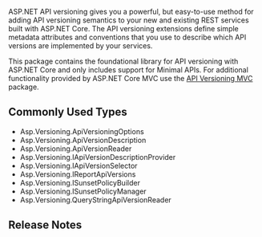 ﻿ASP.NET API versioning gives you a powerful, but easy-to-use method for adding API versioning semantics to your new
and existing REST services built with ASP.NET Core. The API versioning extensions define simple metadata attributes
and conventions that you use to describe which API versions are implemented by your services.

This package contains the foundational library for API versioning with ASP.NET Core and only includes support for
Minimal APIs. For additional functionality provided by ASP.NET Core MVC use the
[API Versioning MVC](https://www.nuget.org/packages/Asp.Versioning.Mvc) package.

## Commonly Used Types

- Asp.Versioning.ApiVersioningOptions
- Asp.Versioning.ApiVersionDescription
- Asp.Versioning.ApiVersionReader
- Asp.Versioning.IApiVersionDescriptionProvider
- Asp.Versioning.IApiVersionSelector
- Asp.Versioning.IReportApiVersions
- Asp.Versioning.ISunsetPolicyBuilder
- Asp.Versioning.ISunsetPolicyManager
- Asp.Versioning.QueryStringApiVersionReader

## Release Notes

